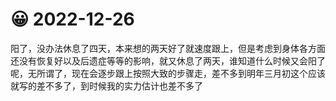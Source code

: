 # 😀 2022-12-26

阳了，没办法休息了四天，本来想的两天好了就速度跟上，但是考虑到身体各方面还没有恢复好以及后遗症等等的影响，就又休息了两天，谁知道什么时候又会阳了呢，无所谓了，现在会逐步跟上按照大致的步骤走，差不多到明年三月初这个应该就写的差不多了，到时候我的实力估计也差不多了
